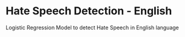 # Hate Speech Detection - English
Logistic Regression Model to detect Hate Speech in English language
